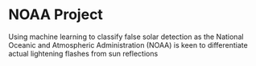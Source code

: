 # NOAA Project
Using machine learning to classify false solar detection as the National Oceanic and Atmospheric Administration (NOAA) is keen to differentiate actual lightening flashes from sun reflections
